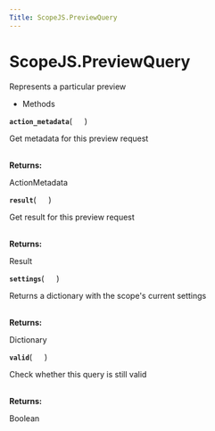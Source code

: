 ```yaml
---
Title: ScopeJS.PreviewQuery
---
```


# ScopeJS.PreviewQuery

<p>Represents a particular preview</p>
<ul>
<li>Methods</li>
</ul>
<strong class="name"><code>action_metadata</code></strong>( <code>  </code> ) 
<br>
<p>Get metadata for this preview request</p>
<br><strong>Returns:</strong> <p>ActionMetadata</p>
<strong class="name"><code>result</code></strong>( <code>  </code> ) 
<br>
<p>Get result for this preview request</p>
<br><strong>Returns:</strong> <p>Result</p>
<strong class="name"><code>settings</code></strong>( <code>  </code> ) 
<br>
<p>Returns a dictionary with the scope's current settings</p>
<br><strong>Returns:</strong> <p>Dictionary</p>
<strong class="name"><code>valid</code></strong>( <code>  </code> ) 
<br>
<p>Check whether this query is still valid</p>
<br><strong>Returns:</strong> <p>Boolean</p>
